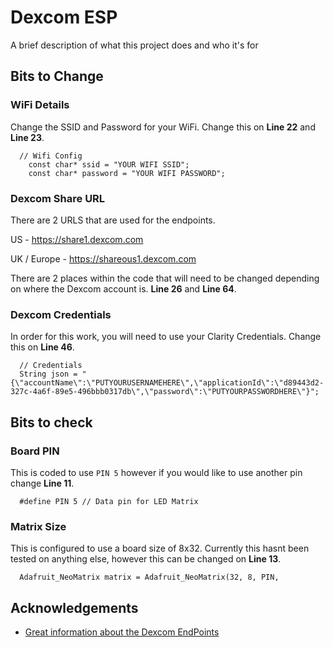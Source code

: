 
# Dexcom ESP

A brief description of what this project does and who it's for


## Bits to Change

### WiFi Details

Change the SSID and Password for your WiFi. Change this on **Line 22** and **Line 23**.

```C+
  // Wifi Config
    const char* ssid = "YOUR WIFI SSID";
    const char* password = "YOUR WIFI PASSWORD";
```

### Dexcom Share URL

There are 2 URLS that are used for the endpoints. 

US  - https://share1.dexcom.com

UK / Europe - https://shareous1.dexcom.com

There are 2 places within the code that will need to be changed depending on where the Dexcom account is. **Line 26** and **Line 64**.

### Dexcom Credentials

In order for this  work, you will need to use your Clarity Credentials. Change this on **Line 46**.

```C+
  // Credentials 
  String json = "{\"accountName\":\"PUTYOURUSERNAMEHERE\",\"applicationId\":\"d89443d2-327c-4a6f-89e5-496bbb0317db\",\"password\":\"PUTYOURPASSWORDHERE\"}";
  ```
## Bits to check

### Board PIN

This is coded to use `PIN 5` however if you would like to use another pin change **Line 11**.

```C+
  #define PIN 5 // Data pin for LED Matrix
```

### Matrix Size

This is configured to use a board size of 8x32. Currently this hasnt been tested on anything else, however this can be changed on **Line 13**.

```C+
  Adafruit_NeoMatrix matrix = Adafruit_NeoMatrix(32, 8, PIN,
```



## Acknowledgements

 - [Great information about the Dexcom EndPoints](https://gist.github.com/StephenBlackWasAlreadyTaken/adb0525344bedade1e25)

